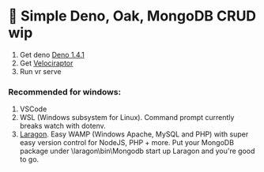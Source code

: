 # 🦕 Simple Deno, Oak, MongoDB CRUD wip

1. Get deno [Deno 1.4.1](https://deno.land/#installation)
2. Get [Velociraptor](https://github.com/umbopepato/velociraptor)
3. Run vr serve

### Recommended for windows:

1. VSCode
2. WSL (Windows subsystem for Linux). Command prompt currently breaks watch with dotenv.
3. [Laragon](https://laragon.org). Easy WAMP (Windows Apache, MySQL and PHP) with super easy version control for NodeJS, PHP + more. Put your MongoDB package under \laragon\bin\Mongodb start up Laragon and you're good to go.

